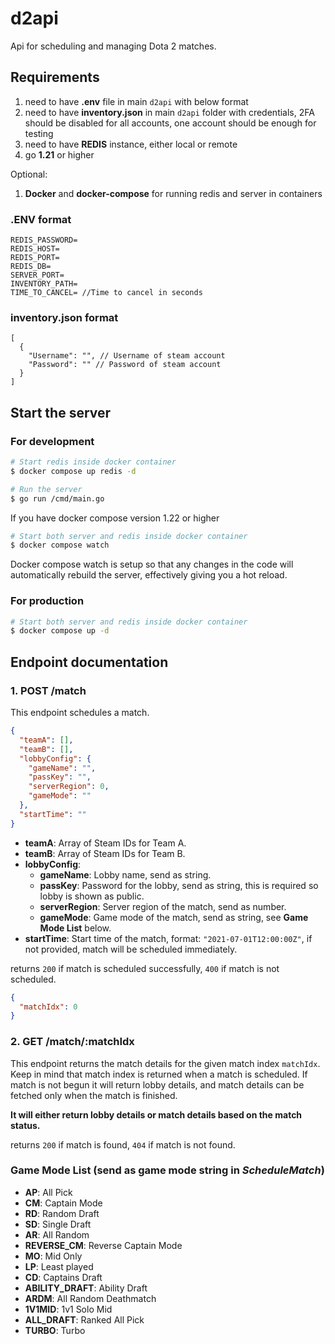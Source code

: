 # d2api

Api for scheduling and managing Dota 2 matches.

## Requirements

1. need to have **.env** file in main `d2api` with below format
2. need to have **inventory.json** in main `d2api` folder with credentials, 2FA should be disabled for all accounts, one account should be enough for testing
3. need to have **REDIS** instance, either local or remote
4. go **1.21** or higher

Optional:

1. **Docker** and **docker-compose** for running redis and server in containers

### .ENV format

```
REDIS_PASSWORD=
REDIS_HOST=
REDIS_PORT=
REDIS_DB=
SERVER_PORT=
INVENTORY_PATH=
TIME_TO_CANCEL= //Time to cancel in seconds
```

### inventory.json format

```
[
  {
    "Username": "", // Username of steam account
    "Password": "" // Password of steam account
  }
]
```

## Start the server

### For development

```bash
# Start redis inside docker container
$ docker compose up redis -d

# Run the server
$ go run /cmd/main.go
```

If you have docker compose version 1.22 or higher

```bash
# Start both server and redis inside docker container
$ docker compose watch
```

Docker compose watch is setup so that any changes in the code will automatically rebuild the server, effectively giving you a hot reload.

### For production

```bash
# Start both server and redis inside docker container
$ docker compose up -d
```

## Endpoint documentation

### 1. POST /match

This endpoint schedules a match.

```json
{
  "teamA": [],
  "teamB": [],
  "lobbyConfig": {
    "gameName": "",
    "passKey": "",
    "serverRegion": 0,
    "gameMode": ""
  },
  "startTime": ""
}
```

- **teamA**: Array of Steam IDs for Team A.
- **teamB**: Array of Steam IDs for Team B.
- **lobbyConfig**:
  - **gameName**: Lobby name, send as string.
  - **passKey**: Password for the lobby, send as string, this is required so lobby is shown as public.
  - **serverRegion**: Server region of the match, send as number.
  - **gameMode**: Game mode of the match, send as string, see **Game Mode List** below.
- **startTime**: Start time of the match, format: `"2021-07-01T12:00:00Z"`, if not provided, match will be scheduled immediately.

returns `200` if match is scheduled successfully, `400` if match is not scheduled.

```json
{
  "matchIdx": 0
}
```

### 2. GET /match/:matchIdx

This endpoint returns the match details for the given match index `matchIdx`.
Keep in mind that match index is returned when a match is scheduled.
If match is not begun it will return lobby details, and match details can be fetched only when the match is finished.

**It will either return lobby details or match details based on the match status.**

returns `200` if match is found, `404` if match is not found.

### Game Mode List (send as game mode string in _ScheduleMatch_)

- **AP**: All Pick
- **CM**: Captain Mode
- **RD**: Random Draft
- **SD**: Single Draft
- **AR**: All Random
- **REVERSE_CM**: Reverse Captain Mode
- **MO**: Mid Only
- **LP**: Least played
- **CD**: Captains Draft
- **ABILITY_DRAFT**: Ability Draft
- **ARDM**: All Random Deathmatch
- **1V1MID**: 1v1 Solo Mid
- **ALL_DRAFT**: Ranked All Pick
- **TURBO**: Turbo
